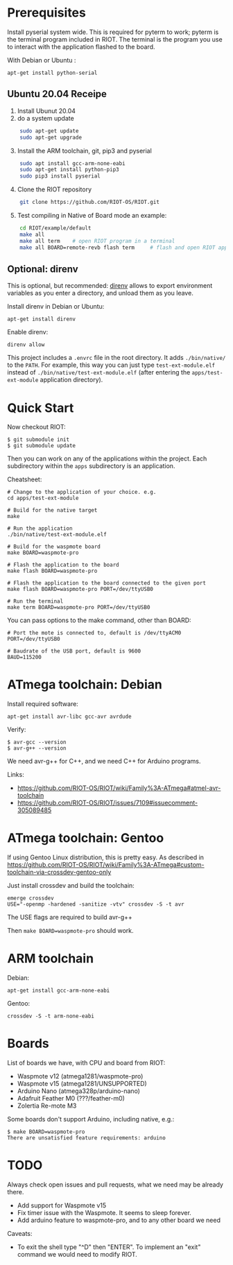 Prerequisites
========================

Install pyserial system wide. This is required for pyterm to work; pyterm is
the terminal program included in RIOT. The terminal is the program you use
to interact with the application flashed to the board.

With Debian or Ubuntu :

    apt-get install python-serial

Ubuntu 20.04 Receipe
----------------------
1. Install Ubunut 20.04
2. do a system update 
```sh
    sudo apt-get update
    sudo apt-get upgrade
```
3. Install the ARM toolchain, git, pip3 and pyserial
```sh
    sudo apt install gcc-arm-none-eabi
    sudo apt-get install python-pip3
    sudo pip3 install pyserial
```
4. Clone the RIOT repository
```sh
    git clone https://github.com/RIOT-OS/RIOT.git
```

5. Test compiling in Native of Board mode an example:
```sh
    cd RIOT/example/default
    make all
    make all term    # open RIOT program in a terminal
    make all BOARD=remote-revb flash term     # flash and open RIOT app. in a terminal. Example here with the Zolertia Re-mote Rev B board
```
Optional: direnv
------------------------

This is optional, but recommended: [direnv](https://direnv.net/) allows to
export environment variables as you enter a directory, and unload them as you
leave.

Install direnv in Debian or Ubuntu:

    apt-get install direnv

Enable direnv:

    direnv allow

This project includes a `.envrc` file in the root directory. It adds
`./bin/native/` to the `PATH`. For example, this way you can just type
`test-ext-module.elf` instead of `./bin/native/test-ext-module.elf` (after
entering the `apps/test-ext-module` application directory).


Quick Start
========================

Now checkout RIOT:

    $ git submodule init
    $ git submodule update

Then you can work on any of the applications within the project. Each
subdirectory within the `apps` subdirectory is an application.

Cheatsheet:

    # Change to the application of your choice. e.g.
    cd apps/test-ext-module

    # Build for the native target
    make

    # Run the application
    ./bin/native/test-ext-module.elf

    # Build for the waspmote board
    make BOARD=waspmote-pro

    # Flash the application to the board
    make flash BOARD=waspmote-pro

    # Flash the application to the board connected to the given port
    make flash BOARD=waspmote-pro PORT=/dev/ttyUSB0

    # Run the terminal
    make term BOARD=waspmote-pro PORT=/dev/ttyUSB0

You can pass options to the make command, other than BOARD:

    # Port the mote is connected to, default is /dev/ttyACM0
    PORT=/dev/ttyUSB0

    # Baudrate of the USB port, default is 9600
    BAUD=115200


ATmega toolchain: Debian
========================

Install required software:

    apt-get install avr-libc gcc-avr avrdude

Verify:

    $ avr-gcc --version
    $ avr-g++ --version

We need avr-g++ for C++, and we need C++ for Arduino programs.

Links:

- <https://github.com/RIOT-OS/RIOT/wiki/Family%3A-ATmega#atmel-avr-toolchain>
- <https://github.com/RIOT-OS/RIOT/issues/7109#issuecomment-305089485>


ATmega toolchain: Gentoo
========================

If using Gentoo Linux distribution, this is pretty easy. As described in
<https://github.com/RIOT-OS/RIOT/wiki/Family%3A-ATmega#custom-toolchain-via-crossdev-gentoo-only>

Just install crossdev and build the toolchain:

    emerge crossdev
    USE="-openmp -hardened -sanitize -vtv" crossdev -S -t avr

The USE flags are required to build avr-g++

Then `make BOARD=waspmote-pro` should work.


ARM toolchain
=====================

Debian:

    apt-get install gcc-arm-none-eabi

Gentoo:

    crossdev -S -t arm-none-eabi


Boards
=====================

List of boards we have, with CPU and board from RIOT:

- Waspmote v12 (atmega1281/waspmote-pro)
- Waspmote v15 (atmega1281/UNSUPPORTED)
- Arduino Nano (atmega328p/arduino-nano)
- Adafruit Feather M0 (???/feather-m0)
- Zolertia Re-mote M3

Some boards don't support Arduino, including native, e.g.:

    $ make BOARD=waspmote-pro
    There are unsatisfied feature requirements: arduino


TODO
=====================

Always check open issues and pull requests, what we need may be already there.

- Add support for Waspmote v15
- Fix timer issue with the Waspmote. It seems to sleep forever.
- Add arduino feature to waspmote-pro, and to any other board we need

Caveats:

- To exit the shell type "^D" then "ENTER". To implement an "exit" command we
  would need to modify RIOT.
